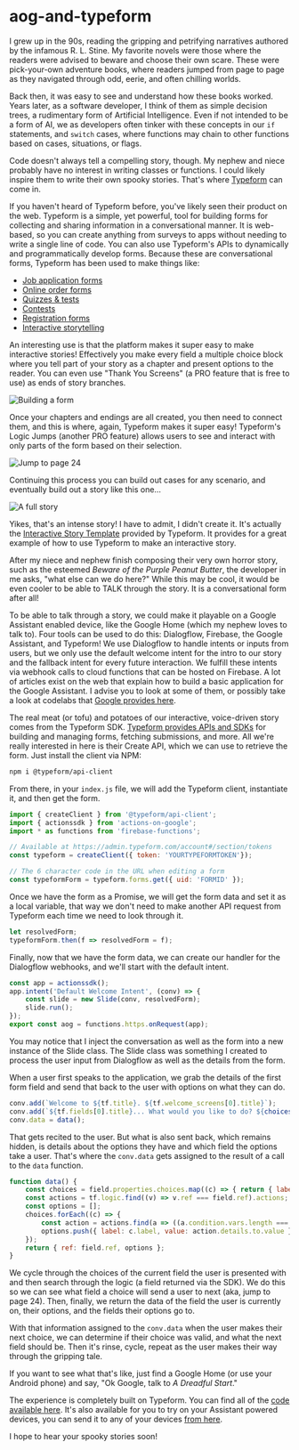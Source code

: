 # aog-and-typeform

I grew up in the 90s, reading the gripping and petrifying narratives authored by the infamous R. L. Stine. My favorite novels were those where the readers were advised to beware and choose their own scare. These were pick-your-own adventure books, where readers jumped from page to page as they navigated through odd, eerie, and often chilling worlds.

Back then, it was easy to see and understand how these books worked. Years later, as a software developer, I think of them as simple decision trees, a rudimentary form of Artificial Intelligence. Even if not intended to be a form of AI, we as developers often tinker with these concepts in our `if` statements, and `switch` cases, where functions may chain to other functions based on cases, situations, or flags.

Code doesn't always tell a compelling story, though. My nephew and niece probably have no interest in writing classes or functions. I could likely inspire them to write their own spooky stories. That's where [Typeform](https://www.typeform.com/) can come in.

If you haven't heard of Typeform before, you've likely seen their product on the web. Typeform is a simple, yet powerful, tool for building forms for collecting and sharing information in a conversational manner. It is web-based, so you can create anything from surveys to apps without needing to write a single line of code. You can also use Typeform's APIs to dynamically and programmatically develop forms. Because these are conversational forms, Typeform has been used to make things like:

- [Job application forms](https://www.typeform.com/forms/job-application-form-template/)
- [Online order forms](https://www.typeform.com/order-forms/delivery-order-form-template/)
- [Quizzes & tests](https://www.typeform.com/quizzes/online-trivia-quiz-template/)
- [Contests](https://www.typeform.com/examples/polls/straw-poll-template/)
- [Registration forms](https://www.typeform.com/forms/registration-form-template/)
- [Interactive storytelling](https://www.typeform.com/templates/t/interactive-fiction/)

An interesting use is that the platform makes it super easy to make interactive stories! Effectively you make every field a multiple choice block where you tell part of your story as a chapter and present options to the reader. You can even use "Thank You Screens" (a PRO feature that is free to use) as ends of story branches.

![Building a form](https://thepracticaldev.s3.amazonaws.com/i/xlfilhz1un16kk0dkno9.png)

Once your chapters and endings are all created, you then need to connect them, and this is where, again, Typeform makes it super easy! Typeform's Logic Jumps (another PRO feature) allows users to see and interact with only parts of the form based on their selection.

![Jump to page 24](https://thepracticaldev.s3.amazonaws.com/i/ru7r483hto88qa3mhztl.gif)

Continuing this process you can build out cases for any scenario, and eventually build out a story like this one…

![A full story](https://thepracticaldev.s3.amazonaws.com/i/as4wod87qht3pfbu2vbr.png)

Yikes, that's an intense story! I have to admit, I didn't create it. It's actually the [Interactive Story Template](https://www.typeform.com/templates/t/interactive-fiction/) provided by Typeform. It provides for a great example of how to use Typeform to make an interactive story.

After my niece and nephew finish composing their very own horror story, such as the esteemed _Beware of the Purple Peanut Butter_, the developer in me asks, "what else can we do here?" While this may be cool, it would be even cooler to be able to TALK through the story. It is a conversational form after all!

To be able to talk through a story, we could make it playable on a Google Assistant enabled device, like the Google Home (which my nephew loves to talk to). Four tools can be used to do this: Dialogflow, Firebase, the Google Assistant, and Typeform! We use Dialogflow to handle intents or inputs from users, but we only use the default welcome intent for the intro to our story and the fallback intent for every future interaction. We fulfill these intents via webhook calls to cloud functions that can be hosted on Firebase. A lot of articles exist on the web that explain how to build a basic application for the Google Assistant. I advise you to look at some of them, or possibly take a look at codelabs that [Google provides here](https://developers.google.com/actions/codelabs/).

The real meat (or tofu) and potatoes of our interactive, voice-driven story comes from the Typeform SDK. [Typeform provides APIs and SDKs](https://developers.typeform.com/) for building and managing forms, fetching submissions, and more. All we're really interested in here is their Create API, which we can use to retrieve the form. Just install the client via NPM:

```Bash
npm i @typeform/api-client
```

From there, in your `index.js` file, we will add the Typeform client, instantiate it, and then get the form.

```JavaScript
import { createClient } from '@typeform/api-client';
import { actionssdk } from 'actions-on-google';
import * as functions from 'firebase-functions';

// Available at https://admin.typeform.com/account#/section/tokens
const typeform = createClient({ token: 'YOURTYPEFORMTOKEN'});

// The 6 character code in the URL when editing a form
const typeformForm = typeform.forms.get({ uid: 'FORMID' });
```

Once we have the form as a Promise, we will get the form data and set it as a local variable, that way we don't need to make another API request from Typeform each time we need to look through it.

```JavaScript
let resolvedForm;
typeformForm.then(f => resolvedForm = f);
```

Finally, now that we have the form data, we can create our handler for the Dialogflow webhooks, and we'll start with the default intent.

```JavaScript
const app = actionssdk();
app.intent('Default Welcome Intent', (conv) => {
    const slide = new Slide(conv, resolvedForm);
    slide.run();
});
export const aog = functions.https.onRequest(app);
```

You may notice that I inject the conversation as well as the form into a new instance of the Slide class. The Slide class was something I created to process the user input from Dialogflow as well as the details from the form.

When a user first speaks to the application, we grab the details of the first form field and send that back to the user with options on what they can do.

```JavaScript
conv.add(`Welcome to ${tf.title}. ${tf.welcome_screens[0].title}`);
conv.add(`${tf.fields[0].title}... What would you like to do? ${choices()}`);
conv.data = data();
```

That gets recited to the user. But what is also sent back, which remains hidden, is details about the options they have and which field the options take a user. That's where the `conv.data` gets assigned to the result of a call to the `data` function.

```JavaScript
function data() {
    const choices = field.properties.choices.map((c) => { return { label: c.label, ref: c.ref }; });
    const actions = tf.logic.find((v) => v.ref === field.ref).actions;
    const options = [];
    choices.forEach((c) => {
        const action = actions.find(a => ((a.condition.vars.length === 2) && (a.condition.vars[1].value === c.ref)));
        options.push({ label: c.label, value: action.details.to.value });
    });
    return { ref: field.ref, options };
}
```

We cycle through the choices of the current field the user is presented with and then search through the logic (a field returned via the SDK). We do this so we can see what field a choice will send a user to next (aka, jump to page 24). Then, finally, we return the data of the field the user is currently on, their options, and the fields their options go to.

With that information assigned to the `conv.data` when the user makes their next choice, we can determine if their choice was valid, and what the next field should be. Then it's rinse, cycle, repeat as the user makes their way through the gripping tale.

If you want to see what that's like, just find a Google Home (or use your Android phone) and say, "Ok Google, talk to _A Dreadful Start_."

The experience is completely built on Typeform. You can find all of the [code available here](https://github.com/MichaelSolati/aog-and-typeform). It's also available for you to try on your Assistant powered devices, you can send it to any of your devices [from here](https://assistant.google.com/services/a/uid/0000001b7df4bf67?hl=en).

I hope to hear your spooky stories soon!
